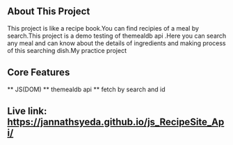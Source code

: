 ## About This Project
This project is like a recipe book.You can find recipies of a meal by search.This project is a demo testing of themealdb api .Here you can search any meal and can know about the details of ingredients and making process of this searching dish.My practice project


## Core Features
** JS(DOM)
** themealdb api
** fetch by search and id

## Live link: https://jannathsyeda.github.io/js_RecipeSite_Api/


